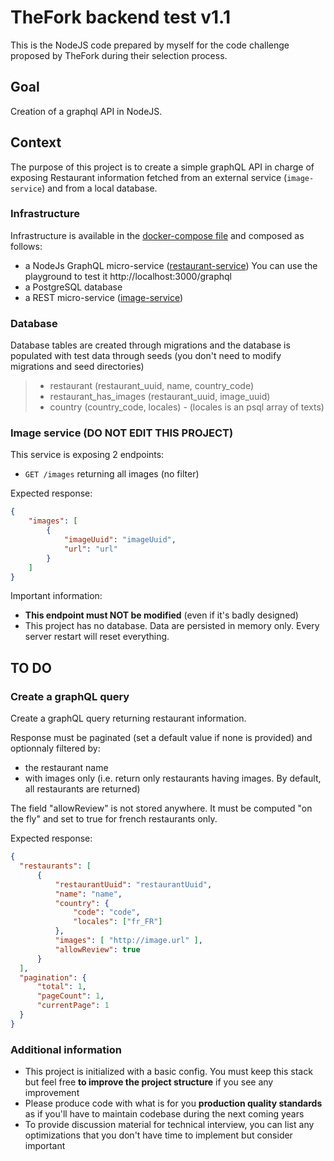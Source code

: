 # TheFork backend test v1.1
This is the NodeJS code prepared by myself for the code challenge proposed by TheFork during their selection process.

## Goal
Creation of a graphql API in NodeJS.

## Context
The purpose of this project is to create a simple graphQL API in charge of exposing Restaurant information fetched from
an external service (`image-service`) and from a local database.

### Infrastructure
Infrastructure is available in the [docker-compose file](./docker-compose.yml) and composed as follows:
 - a NodeJs GraphQL micro-service ([restaurant-service](./restaurant-service)) You can use the playground to test it http://localhost:3000/graphql
 - a PostgreSQL database
 - a REST micro-service ([image-service](./image-service))

### Database

Database tables are created through migrations and the database is populated with test data through seeds (you don't need to modify migrations and seed directories)

> - restaurant (restaurant_uuid, name, country_code)
> - restaurant_has_images (restaurant_uuid, image_uuid)
> - country (country_code, locales) - (locales is an psql array of texts)


### Image service (DO NOT EDIT THIS PROJECT)
This service is exposing 2 endpoints:
- `GET /images` returning all images (no filter)

Expected response:
```json
{
    "images": [
        {
            "imageUuid": "imageUuid",
            "url": "url"
        }
    ]
}
```

Important information:
 - **This endpoint must NOT be modified** (even if it's badly designed)
 - This project has no database. Data are persisted in memory only. Every server restart will reset everything.

## TO DO

### Create a graphQL query
Create a graphQL query returning restaurant information.

Response must be paginated (set a default value if none is provided) and optionnaly filtered by:
 - the restaurant name
 - with images only (i.e. return only restaurants having images. By default, all restaurants are returned)

The field "allowReview" is not stored anywhere. It must be computed "on the fly" and set to true for french restaurants only.

Expected response:
```json
{
  "restaurants": [
      {
          "restaurantUuid": "restaurantUuid",
          "name": "name",
          "country": {
              "code": "code",
              "locales": ["fr_FR"]
          },
          "images": [ "http://image.url" ],
          "allowReview": true
      }
  ],
  "pagination": {
      "total": 1,
      "pageCount": 1,
      "currentPage": 1
  }
}
```

### Additional information
- This project is initialized with a basic config. You must keep this stack but feel free **to improve the project structure** if you see any improvement
- Please produce code with what is for you **production quality standards** as if you'll have to maintain codebase during the next coming years
- To provide discussion material for technical interview, you can list any optimizations that you don't have time to implement but consider important
